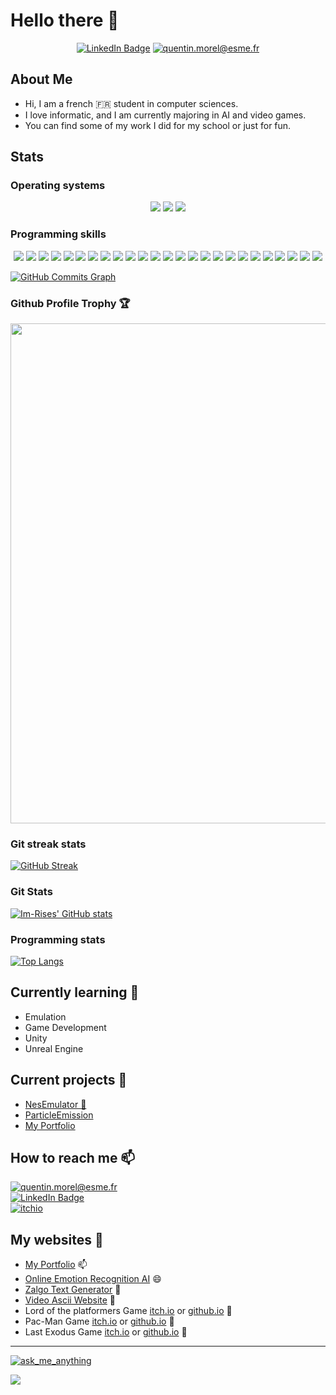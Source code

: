 # Hello there 👋

<!-- Docs for Readme APi display -->
<!-- 
https://github.com/anuraghazra/github-readme-stats
https://dev.to/envoy_/150-badges-for-github-pnk
https://github.com/ryo-ma/github-profile-trophy
https://github-readme-streak-stats.herokuapp.com/demo/?user=Im-Rises&theme=dark&hide_border=true&date_format=&locale=en&properties=background
https://www.profileme.dev/create-profile
-->

<p align="center">
    <a href="https://www.linkedin.com/in/quentin-morel-630b4215a/"><img src="https://img.shields.io/badge/LinkedIn-0077B5?style=for-the-badge&logo=linkedin&logoColor=white" alt="LinkedIn Badge"></a>
    <a href="mailto:quentin.morel@esme.fr"><img src="https://img.shields.io/badge/Microsoft_Outlook-0078D4?style=for-the-badge&logo=microsoft-outlook&logoColor=white" alt="quentin.morel@esme.fr"></a>
</p>

## About Me 

- Hi, I am a french 🇫🇷 student in computer sciences.  
- I love informatic, and I am currently majoring in AI and video games.
- You can find some of my work I did for my school or just for fun.

## Stats

### Operating systems

<p align='center'>
    <img src="https://img.shields.io/badge/Windows-0078D6?style=for-the-badge&logo=windows&logoColor=white">
    <img src="https://img.shields.io/badge/Ubuntu-E95420?style=for-the-badge&logo=ubuntu&logoColor=white">
    <img src="https://img.shields.io/badge/Android-3DDC84?style=for-the-badge&logo=android&logoColor=white">
</p>

### Programming skills

<p align="center">
<img src="https://img.shields.io/badge/GIT-E44C30?style=for-the-badge&logo=git&logoColor=white">
<img src="https://img.shields.io/badge/C-00599C?style=for-the-badge&logo=c&logoColor=white">
<img src="https://img.shields.io/badge/C%2B%2B-00599C?style=for-the-badge&logo=c%2B%2B&logoColor=white">
<img src="https://img.shields.io/badge/C%23-239120?style=for-the-badge&logo=c-sharp&logoColor=white">
<img src="https://img.shields.io/badge/Rust-000000?style=for-the-badge&logo=rust&logoColor=white">
<img src="https://img.shields.io/badge/Python-3776AB?style=for-the-badge&logo=python&logoColor=white">
<img src="https://img.shields.io/badge/Java-ED8B00?style=for-the-badge&logo=java&logoColor=white">
<img src="https://img.shields.io/badge/HTML5-E34F26?style=for-the-badge&logo=html5&logoColor=white">
<img src="https://img.shields.io/badge/Sass-CC6699?style=for-the-badge&logo=sass&logoColor=white">    
<img src="https://img.shields.io/badge/CSS3-1572B6?style=for-the-badge&logo=css3&logoColor=white">
<img src="https://img.shields.io/badge/PHP-777BB4?style=for-the-badge&logo=php&logoColor=white">
<img src="https://img.shields.io/badge/React-20232A?style=for-the-badge&logo=react&logoColor=61DAFB">
<img src="https://img.shields.io/badge/TypeScript-007ACC?style=for-the-badge&logo=typescript&logoColor=white">
<img src="https://img.shields.io/badge/JavaScript-323330?style=for-the-badge&logo=javascript&logoColor=F7DF1E">
<img src="https://camo.githubusercontent.com/6a8b20fc1ddb794223a4367e9335b7b61e493bb0a5f12ee034aa2b73644a12db/68747470733a2f2f696d672e736869656c64732e696f2f62616467652f626c617a6f722d2532333531324244342e7376673f267374796c653d666f722d7468652d6261646765266c6f676f3d626c617a6f72266c6f676f436f6c6f723d7768697465">
<img src="https://img.shields.io/badge/Node.js-43853D?style=for-the-badge&logo=node.js&logoColor=white">
<img src="https://img.shields.io/badge/SQLite-07405E?style=for-the-badge&logo=sqlite&logoColor=white">
<img src="https://img.shields.io/badge/Shell_Script-121011?style=for-the-badge&logo=gnu-bash&logoColor=white">
<img src="https://img.shields.io/badge/Unity-100000?style=for-the-badge&logo=unity&logoColor=white">
<img src="https://img.shields.io/badge/-Unreal%20Engine-313131?style=for-the-badge&logo=unreal-engine&logoColor=white">
<img src="https://img.shields.io/badge/Dart-0175C2?style=for-the-badge&logo=dart&logoColor=white">
<img src="https://img.shields.io/badge/Flutter-02569B?style=for-the-badge&logo=flutter&logoColor=white">
<img src="https://img.shields.io/badge/Markdown-000000?style=for-the-badge&logo=markdown&logoColor=white">
<img src="https://img.shields.io/badge/Overleaf-47A141?style=for-the-badge&logo=Overleaf&logoColor=white">
<img src="https://www.mathworks.com/matlabcentral/images/matlab-file-exchange.svg">
</p>

<!--
### Github commits
-->
<a href="http://www.github.com/Im-Rises"><img src="https://activity-graph.herokuapp.com/graph?username=Im-Rises&bg_color=1a1b27&color=ffffff&line=0891b2&point=ffffff&area_color=1c1917&area=true&hide_border=true&custom_title=GitHub%20Commits%20Graph" alt="GitHub Commits Graph" /></a>

### Github Profile Trophy 🏆

<a href="https://github.com/Im-Rises?tab=repositories">
  <img width=800 src="https://github-profile-trophy.vercel.app/?username=Im-Rises&column=8&theme=gruvbox&no-frame=true"/>
</a>

### Git streak stats

[![GitHub Streak](https://github-readme-streak-stats.herokuapp.com?user=Im-Rises&theme=tokyonight&hide_border=true)](https://github.com/Im-Rises?tab=repositories)

### Git Stats

[![Im-Rises' GitHub stats](https://github-readme-stats.vercel.app/api?username=Im-Rises&show_icons=true&count_private=true&hide_border=true&theme=tokyonight)](https://github.com/Im-Rises)
<!--<img align="center" src="https://github-readme-stats.vercel.app/api?username=Im-Rises&show_icons=true&count_private=true&theme=tokyonight">-->

### Programming stats

[![Top Langs](https://github-readme-stats.vercel.app/api/top-langs/?username=Im-Rises&langs_count=10&hide=Objective-C,html,css,shaderlab,glsl,cmake,hlsl,dart,jupyter%20notebook&layout=compact&hide_border=true&theme=tokyonight)](https://github.com/Im-Rises?tab=repositories)

## Currently learning 🌱

- Emulation
- Game Development
- Unity
- Unreal Engine

## Current projects 🔭

- <a href="https://github.com/Im-Rises/NesEmulator">NesEmulator 👾</a>
- <a href="https://github.com/Im-Rises/ParticleEmission">ParticleEmission</a>
- [My Portfolio](im-rises.github.io)

## How to reach me 📫

<a href="mailto:quentin.morel@esme.fr"><img src="https://img.shields.io/badge/Microsoft_Outlook-0078D4?style=for-the-badge&logo=microsoft-outlook&logoColor=white" alt="quentin.morel@esme.fr"></a>  
<a href="https://www.linkedin.com/in/quentin-morel-630b4215a/"><img src="https://img.shields.io/badge/LinkedIn-0077B5?style=for-the-badge&logo=linkedin&logoColor=white" alt="LinkedIn Badge"></a>  
<a href="https://im-rises.itch.io"><img src="https://img.shields.io/badge/Itch.io-FA5C5C?style=for-the-badge&logo=itchdotio&logoColor=white" alt="itchio"></a>

## My websites 💬

- [My Portfolio](https://im-rises.github.io) 📫
- [Online Emotion Recognition AI](https://github.com/Im-Rises/emotion-recognition-website) 😄
- [Zalgo Text Generator](https://im-rises.github.io/zalgo-generator/) 💬
- [Video Ascii Website](https://im-rises.github.io/video-ascii/) 🤔
- Lord of the platformers Game [itch.io](https://im-rises.itch.io/platformer-king) or [github.io](https://Im-Rises.github.io/platformers-king-game/) 👾
- Pac-Man Game [itch.io](https://im-rises.github.io/PacManUnity/) or [github.io](https://im-rises.itch.io/pac-man-unity) 👾
- Last Exodus Game [itch.io](https://fromiel.itch.io/le-dernier-exode) or [github.io](https://im-rises.github.io/last-exodus-game) 👾

---

<a href="mailto:quentin.morel@esme.fr"><img src="https://img.shields.io/badge/Ask%20me-anything-1abc9c.svg" alt="ask_me_anything"></a>

![](https://komarev.com/ghpvc/?username=Im-Rises)



<!--

## To do
Here are some ideas to get you started:

- 🔭 I’m currently working on ...
- 🌱 I’m currently learning ...
- 👯 I’m looking to collaborate on ...
- 🤔 I’m looking for help with ...
- 💬 Ask me about ...
- 📫 How to reach me: ...
- 😄 Pronouns: ...
- ⚡ Fun fact: ...
- ♾️
-->
